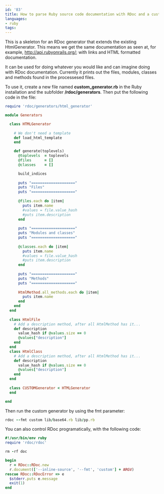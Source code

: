 ```yaml
---
id: '83'
title: How to parse Ruby source code documentation with RDoc and a custom RDoc generator
languages:
- ruby
tags:
---
```

This is a skeleton for an RDoc generator that extends the existing HtmlGenerator. This means we get the same documentation as seen at, for example, http://api.rubyonrails.org/; with links and HTML formatted documentation.

It can be used for doing whatever you would like and can imagine doing with RDoc documentation. Currently it prints out the files, modules, classes and methods found in the processesed files.

To use it, create a new file named **custom\_generator.rb** in the Ruby installation and the subfolder **/rdoc/generators**. Then put the following code in the file:


```ruby
require 'rdoc/generators/html_generator'

module Generators

  class HTMLGenerator
  
    # We don't need a template
    def load_html_template
    end

    def generate(toplevels)             
      @toplevels  = toplevels
      @files      = []
      @classes    = []

      build_indices
      
      puts "===================="
      puts "Files"
      puts "===================="
      
      @files.each do |item|
        puts item.name
        #values = file.value_hash
        #puts item.description
      end
      
      puts "===================="
      puts "Modules and classes"
      puts "===================="           
      
      @classes.each do |item|
        puts item.name
        #values = file.value_hash
        #puts item.description
      end
      
      puts "===================="
      puts "Methods"
      puts "===================="      
      
      HtmlMethod.all_methods.each do |item|
        puts item.name
      end
    end
  end
  
  class HtmlFile
    # Add a description method, after all HtmlMethod has it...
    def description
      value_hash if @values.size == 0      
      @values["description"]
    end
  end
  class HtmlClass
    # Add a description method, after all HtmlMethod has it...
    def description
      value_hash if @values.size == 0      
      @values["description"]
    end
  end
  
  class CUSTOMGenerator < HTMLGenerator
  end

end
```
    

Then run the custom generator by using the fmt parameter:


```ruby
rdoc --fmt custom lib/base64.rb lib/pp.rb
```
    

You can also control RDoc programatically, with the following code:


```ruby
#!/usr/bin/env ruby
require 'rdoc/rdoc'

rm -rf doc

begin
  r = RDoc::RDoc.new
  r.document(['--inline-source', '--fmt', 'custom'] + ARGV)
rescue RDoc::RDocError => e
  $stderr.puts e.message
  exit(1)
end
```
    

